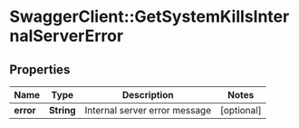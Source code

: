 # SwaggerClient::GetSystemKillsInternalServerError

## Properties
Name | Type | Description | Notes
------------ | ------------- | ------------- | -------------
**error** | **String** | Internal server error message | [optional] 


